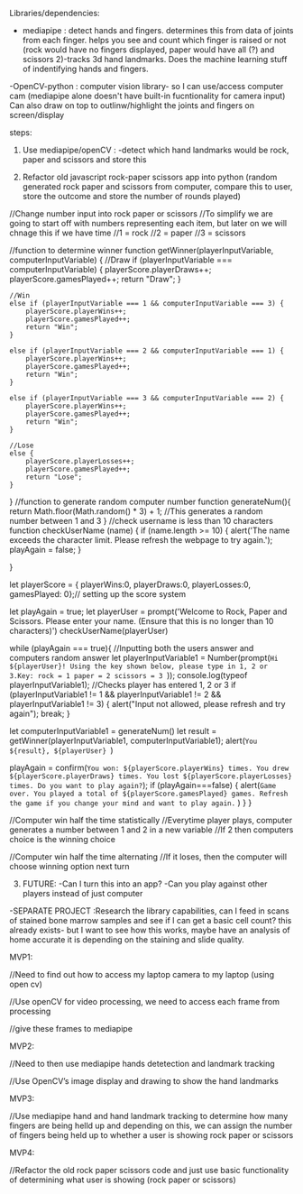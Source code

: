 Libraries/dependencies:
- mediapipe : detect hands and fingers. determines this from data of joints from each finger. helps you see and count which finger is raised or not (rock would have no fingers displayed, paper would have all (?) and scissors 2)-tracks 3d hand landmarks. Does the machine learning stuff of indentifying hands and fingers.

-OpenCV-python : computer vision library- so I can use/access computer cam (mediapipe alone doesn't have built-in fucntionality for camera input) Can also draw on top to outlinw/highlight the joints and fingers on screen/display


steps:
1) Use mediapipe/openCV :
-detect which hand landmarks would be rock, paper and scissors and store this


2) Refactor old javascript rock-paper scissors app into python (random generated rock paper and scissors from computer, compare this to user, store the outcome and store the number of rounds played)

//Change number input into rock paper or scissors
//To simplify we are going to start off with numbers representing each item, but later on we will chnage this if we have time
//1 = rock
//2 = paper
//3 = scissors

//function to determine winner
function getWinner(playerInputVariable, computerInputVariable)
{
    //Draw
    if (playerInputVariable === computerInputVariable) {
        playerScore.playerDraws++;
        playerScore.gamesPlayed++;
        return "Draw";
    }

    //Win
    else if (playerInputVariable === 1 && computerInputVariable === 3) {
        playerScore.playerWins++;
        playerScore.gamesPlayed++;
        return "Win";
    }

    else if (playerInputVariable === 2 && computerInputVariable === 1) {
        playerScore.playerWins++;
        playerScore.gamesPlayed++;
        return "Win";
    }

    else if (playerInputVariable === 3 && computerInputVariable === 2) {
        playerScore.playerWins++;
        playerScore.gamesPlayed++;
        return "Win";
    }

    //Lose
    else {
        playerScore.playerLosses++;
        playerScore.gamesPlayed++;
        return "Lose";
    }
}
//function to generate random computer number
function generateNum(){
return Math.floor(Math.random() * 3) + 1;
//This generates a random number between 1 and 3
}
//check username is less than 10 characters
function checkUserName (name) {
if (name.length >= 10) {
 alert('The name exceeds the character limit. Please refresh the webpage to try again.'); 
 playAgain = false; 
}

}

let playerScore = {
    playerWins:0, 
    playerDraws:0,
    playerLosses:0,
    gamesPlayed: 0};// setting up the score system 

let playAgain = true;
let playerUser = prompt('Welcome to Rock, Paper and Scissors. Please enter your name. (Ensure that this is no longer than 10 characters)')
checkUserName(playerUser)

while (playAgain === true){
    //Inputting both the users answer and computers random answer
    let playerInputVariable1 = Number(prompt(`Hi ${playerUser}! Using the key shown below, please type in 1, 2 or 3.Key: rock = 1 paper = 2 scissors = 3 `));
    console.log(typeof playerInputVariable1);
    //Checks player has entered 1, 2 or 3
    if (playerInputVariable1 != 1 && playerInputVariable1 != 2 && playerInputVariable1 != 3) {
        alert("Input not allowed, please refresh and try again");
        break;
    }

let computerInputVariable1 = generateNum()
    let result = getWinner(playerInputVariable1, computerInputVariable1);
    alert(`You ${result}, ${playerUser} `)

playAgain = confirm(`You won: ${playerScore.playerWins} times. You drew ${playerScore.playerDraws} times. You lost ${playerScore.playerLosses} times. Do you want to play again?`);
  if (playAgain===false) {
    alert(`Game over. You played a total of ${playerScore.gamesPlayed} games. Refresh the game if you change your mind and want to play again.`
    )
  }
}

//Computer win half the time statistically
//Everytime player plays, computer generates a number between 1 and 2 in a new variable
//If 2 then computers choice is the winning choice

//Computer win half the time alternating
//If it loses, then the computer will choose winning option next turn

3) FUTURE:
-Can I turn this into an app?
-Can you play against other players instead of just computer

-SEPARATE PROJECT :Research the library capabilities, can I feed in scans of stained bone marrow samples and see if I can get a basic cell count? this already exists- but I want to see how this works, maybe have an analysis of home accurate it is depending on the staining and slide quality. 

MVP1:

//Need to find out how to access my laptop camera to my laptop (using open cv)

//Use openCV for video processing, we need to access each frame from processing

//give these frames to mediapipe

MVP2:

//Need to then use mediapipe hands detetection and landmark tracking 

//Use OpenCV’s image display and drawing to show the hand landmarks 

MVP3:

//Use mediapipe hand and hand landmark tracking to determine how many fingers are being helld up and depending on this, we can assign the number of fingers being held up to whether a user is showing rock paper or scissors

MVP4:

//Refactor the old rock paper scissors code and just use basic functionality of determining what user is showing (rock paper or scissors)